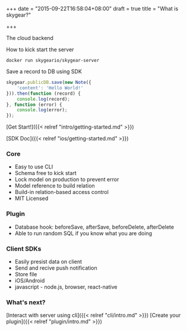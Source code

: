 +++
date = "2015-09-22T16:58:04+08:00"
draft = true
title = "What is skygear?"

+++

The cloud backend

How to kick start the server
```
docker run skygeario/skygear-server
```

Save a record to DB using SDK

``` javascript
skygear.publicDB.save(new Note({
    'content': 'Hello World!'
})).then(function (record) {
    console.log(record);
}, function (error) {
    console.log(error);
});
```

[Get Start!]({{< relref "intro/getting-started.md" >}})

[SDK Doc]({{< relref "ios/getting-started.md" >}})

### Core

- Easy to use CLI
- Schema free to kick start
- Lock model on production to prevent error
- Model reference to build relation
- Build-in relation-based access control
- MIT Licensed

### Plugin

- Database hook: beforeSave, afterSave, beforeDelete, afterDelete
- Able to run random SQL if you know what you are doing

### Client SDKs

- Easily presist data on client
- Send and recive push notification
- Store file
- iOS/Android
- javascript - node.js, browser, react-native


### What's next?

[Interact with server using cli]({{< relref "cli/intro.md" >}})
[Create your plugin]({{< relref "plugin/intro.md" >}})

